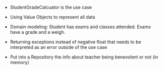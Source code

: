 * StudentGradeCalcuator is the use case

* Using Value Objects to represent all data
* Domain modeling: Student has exams and classes attended. Exams have a grade and a weigh.
* Returning exceptions instead of negative float that needs to be interpreted as an error outside of the use case

* Put into a Repository the info about teacher being benevolent or not (in memory)

